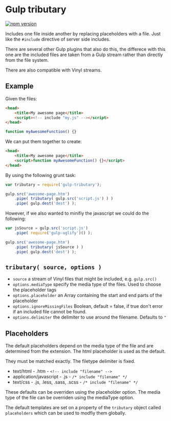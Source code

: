 # Gulp tributary

[![npm version](https://badge.fury.io/js/gulp-js-escape.svg)](http://badge.fury.io/js/gulp-tributary)

Includes one file inside another by replacing placeholders with a file.  Just like the `#include` directive of server side includes.

There are several other Gulp plugins that also do this, the differece with this one are the included files are taken from a Gulp stream rather than directly from the file system.

There are also compatible with Vinyl streams.

## Example

Given the files:

```html
<head>
	<title>My awesome page</title>
	<script><!-- include "my.js" --></script>
</head>
```

```js
function myAwesomeFunction() {}
```

We can put them together to create:

```html
<head>
	<title>My awesome page</title>
	<script>function myAwesomeFunction() {}</script>
</head>
```

By using the following grunt task:

```js
var tributary = require('gulp-tributary');

gulp.src('awesome-page.htm')
    .pipe( tributary( gulp.src('script.js') ) )
    .pipe( gulp.dest('dest') );
```

However, if we also wanted to minifiy the javascript we could do the following:

```js
var jsSource = gulp.src('script.js')
	.pipe( require('gulp-uglify')() );

gulp.src('awesome-page.htm')
    .pipe( tributary( jsSource ) )
    .pipe( gulp.dest('dest') );
```

## `tributary( source, options )`

* `source` a stream of Vinyl files that might be included, e.g. `gulp.src()`
* `options.mediaType` specify the media type of the files.  Used to choose the placeholder tags
* `options.placeholder` an Array containing the start and end parts of the placeholder
* `options.ignoreMissingFiles` Boolean, default = false, if true don't error if an included file cannot be found.
* `options.delimiter` the delimiter to use around the filename.  Defaults to `"`

## Placeholders

The default placeholders depend on the media type of the file and are determined from the extension.  The html placeholder is used as the default.

They must be matched exactly.  The filetype delimiter is fixed.

* text/html - .htm - `<!-- include "filename" -->`
* application/javascript - .js - `/* include "filename" */`
* text/css - .js, .less, .sass, .scss - `/* include "filename" */`

These defaults can be overriden using the placeholder option.  The media type of the file can be overriden using the mediaType option.

The default templates are set on a property of the `tributary` object called `placeholders` which can be used to modfiy them globally.
